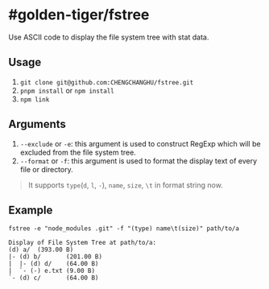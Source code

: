 # #golden-tiger/fstree

Use ASCII code to display the file system tree with stat data.

## Usage

1. `git clone git@github.com:CHENGCHANGHU/fstree.git`
2. `pnpm install` or `npm install`
3. `npm link`

## Arguments

1. `--exclude` or `-e`: this argument is used to construct RegExp which will be excluded from the file system tree.
2. `--format` or `-f`: this argument is used to format the display text of every file or directory.
  > It supports `type`(`d`, `l`, `-`), `name`, `size`, `\t` in format string now.

## Example

`fstree -e "node_modules .git" -f "(type) name\t(size)" path/to/a`

```
Display of File System Tree at path/to/a:
(d) a/  (393.00 B)
|- (d) b/       (201.00 B)
|  |- (d) d/    (64.00 B)
|  `- (-) e.txt (9.00 B)
`- (d) c/       (64.00 B)
```
